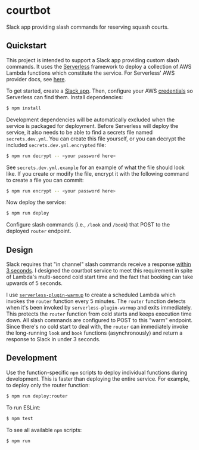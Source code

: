 # courtbot 

Slack app providing slash commands for reserving squash courts.

## Quickstart

This project is intended to support a Slack app providing custom slash commands. It uses the [Serverless](https://github.com/serverless/serverless) framework to deploy a collection of AWS Lambda functions which constitute the service. For Serverless' AWS provider docs, see [here](https://serverless.com/framework/docs/providers/aws/).

To get started, create a [Slack app](https://api.slack.com/slack-apps). Then, configure your AWS [credentials](https://serverless.com/framework/docs/providers/aws/cli-reference/config-credentials/) so Serverless can find them. Install dependencies:

```sh
$ npm install
```

Development dependencies will be automatically excluded when the service is packaged for deployment. Before Serverless will deploy the service, it also needs to be able to find a secrets file named `secrets.dev.yml`. You can create this file yourself, or you can decrypt the included `secrets.dev.yml.encrypted` file:

```sh
$ npm run decrypt -- <your password here>
```

See `secrets.dev.yml.example` for an example of what the file should look like. If you create or modify the file, encrypt it with the following command to create a file you can commit:

```sh
$ npm run encrypt -- <your password here>
```

Now deploy the service:

```sh
$ npm run deploy
```

Configure slash commands (i.e., `/look` and `/book`) that POST to the deployed `router` endpoint.

## Design

Slack requires that "in channel" slash commands receive a response [within 3 seconds](https://api.slack.com/slash-commands#responding_to_a_command). I designed the courtbot service to meet this requirement in spite of Lambda's multi-second cold start time and the fact that booking can take upwards of 5 seconds.

I use [`serverless-plugin-warmup`](https://github.com/FidelLimited/serverless-plugin-warmup) to create a scheduled Lambda which invokes the `router` function every 5 minutes. The `router` function detects when it's been invoked by `serverless-plugin-warmup` and exits immediately. This protects the `router` function from cold starts and keeps execution time down. All slash commands are configured to POST to this "warm" endpoint. Since there's no cold start to deal with, the `router` can immediately invoke the long-running `look` and `book` functions (asynchronously) and return a response to Slack in under 3 seconds.

## Development

Use the function-specific `npm` scripts to deploy individual functions during development. This is faster than deploying the entire service. For example, to deploy only the router function:

```sh
$ npm run deploy:router
```

To run ESLint:

```sh
$ npm test
```

To see all available `npm` scripts:

```sh
$ npm run
```
